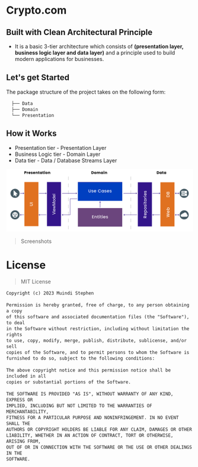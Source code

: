 # Crypto.com

## Built with Clean Architectural Principle
- It is a basic 3-tier architecture which consists of **(presentation layer, business logic layer and data layer)** and a principle used to build modern applications for businesses.

## Let's get Started
The package structure of the project takes on the following form:

```
  ├── Data 
  ├── Domain
  └── Presentation
```

## How it Works
- Presentation tier - Presentation Layer
- Business Logic tier - Domain Layer
- Data tier - Data / Database Streams Layer
<img src="cleanMVVM.png" />

> Screenshots

# License
> MIT License
```
Copyright (c) 2023 Muindi Stephen

Permission is hereby granted, free of charge, to any person obtaining a copy
of this software and associated documentation files (the "Software"), to deal
in the Software without restriction, including without limitation the rights
to use, copy, modify, merge, publish, distribute, sublicense, and/or sell
copies of the Software, and to permit persons to whom the Software is
furnished to do so, subject to the following conditions:

The above copyright notice and this permission notice shall be included in all
copies or substantial portions of the Software.

THE SOFTWARE IS PROVIDED "AS IS", WITHOUT WARRANTY OF ANY KIND, EXPRESS OR
IMPLIED, INCLUDING BUT NOT LIMITED TO THE WARRANTIES OF MERCHANTABILITY,
FITNESS FOR A PARTICULAR PURPOSE AND NONINFRINGEMENT. IN NO EVENT SHALL THE
AUTHORS OR COPYRIGHT HOLDERS BE LIABLE FOR ANY CLAIM, DAMAGES OR OTHER
LIABILITY, WHETHER IN AN ACTION OF CONTRACT, TORT OR OTHERWISE, ARISING FROM,
OUT OF OR IN CONNECTION WITH THE SOFTWARE OR THE USE OR OTHER DEALINGS IN THE
SOFTWARE.
```
